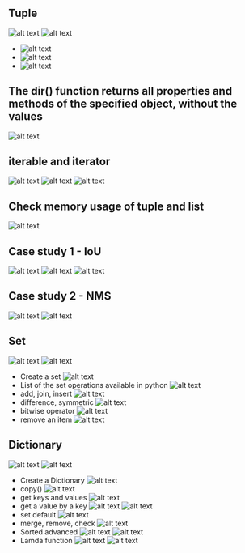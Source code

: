 ## Tuple
![alt text](images/image.png)
![alt text](images/image-1.png)
- ![alt text](images/image-6.png)
- ![alt text](images/image-7.png)
- ![alt text](images/image-8.png)
## The dir() function returns all properties and methods of the specified object, without the values
![alt text](images/image-2.png)
## iterable and iterator
![alt text](images/image-3.png)
![alt text](images/image-4.png)
![alt text](images/image-5.png)
## Check memory usage of tuple and list
![alt text](images/image-9.png)
## Case study 1 - IoU
![alt text](images/image-10.png)
![alt text](images/image-11.png)
![alt text](images/image-12.png)
## Case study 2 - NMS
![alt text](images/image-13.png)
![alt text](images/image-14.png)
## Set
![alt text](images/image-15.png)
![alt text](images/image-16.png)
- Create a set
![alt text](images/image-17.png)
- List of the set operations available in python
![alt text](images/image-18.png)
- add, join, insert
![alt text](images/image-19.png)
- difference, symmetric
![alt text](images/image-20.png)
- bitwise operator
![alt text](images/image-21.png)
- remove an item
![alt text](images/image-22.png)
## Dictionary
![alt text](images/image-23.png)
![alt text](images/image-24.png)
- Create a Dictionary
![alt text](images/image-25.png)
- copy()
![alt text](images/image-26.png)
- get keys and values
![alt text](images/image-27.png)
- get a value by a key
![alt text](images/image-28.png)
![alt text](images/image-30.png)
- set default
![alt text](images/image-29.png)
- merge, remove, check
![alt text](images/image-31.png)
- Sorted advanced
![alt text](images/image-32.png)
![alt text](images/image-33.png)
- Lamda function
![alt text](images/image-34.png)
![alt text](images/image-35.png)